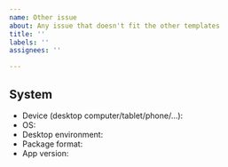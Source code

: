 ```yaml
---
name: Other issue
about: Any issue that doesn't fit the other templates
title: ''
labels: ''
assignees: ''

---
```


<!-- Describe the issue, in english or in french -->
<!-- If it's useful, add screenshots to help explain your problem. -->



## System

<!-- Please complete the following information: -->

- Device (desktop computer/tablet/phone/...):
- OS:
- Desktop environment:
- Package format<!-- (flatpak, native package from the distribution repository, package from a 3rd party repository, snap?)-->:
- App version:
